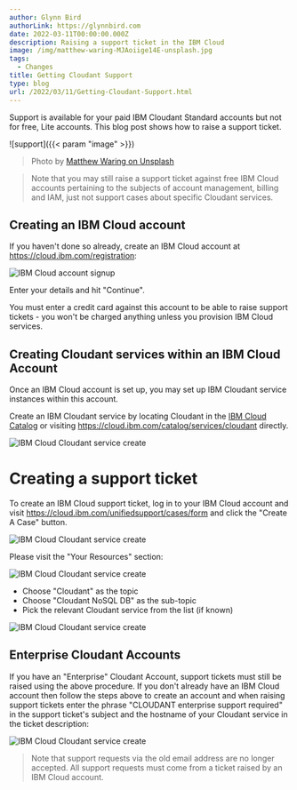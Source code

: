 ```yaml
---
author: Glynn Bird
authorLink: https://glynnbird.com
date: 2022-03-11T00:00:00.000Z
description: Raising a support ticket in the IBM Cloud
image: /img/matthew-waring-MJAoiige14E-unsplash.jpg
tags:
  - Changes
title: Getting Cloudant Support
type: blog
url: /2022/03/11/Getting-Cloudant-Support.html
---
```



Support is available for your paid IBM Cloudant Standard accounts but not for free, Lite accounts. This blog post shows how to raise a support ticket.

![support]({{< param "image" >}})
> Photo by [Matthew Waring on Unsplash](https://unsplash.com/photos/MJAoiige14E)

> Note that you may still raise a support ticket against free IBM Cloud accounts pertaining to the subjects of account management, billing and IAM, just not support cases about specific Cloudant services.

## Creating an IBM Cloud account

If you haven't done so already, create an IBM Cloud account at https://cloud.ibm.com/registration:

![IBM Cloud account signup](/img/support1.png)

Enter your details and hit "Continue".

You must enter a credit card against this account to be able to raise support tickets - you won't be charged anything unless you provision IBM Cloud services.

## Creating Cloudant services within an IBM Cloud Account

Once an IBM Cloud account is set up, you may set up IBM Cloudant service instances within this account.

Create an IBM Cloudant service by locating Cloudant in the [IBM Cloud Catalog](https://cloud.ibm.com/catalog) or visiting https://cloud.ibm.com/catalog/services/cloudant directly.

![IBM Cloud Cloudant service create](/img/support2.png)

# Creating a support ticket

To create an IBM Cloud support ticket, log in to your IBM Cloud account and visit https://cloud.ibm.com/unifiedsupport/cases/form and click the "Create A Case" button.

![IBM Cloud Cloudant service create](/img/support3.jpg)

Please visit the "Your Resources" section:

![IBM Cloud Cloudant service create](/img/support4.jpg)

- Choose "Cloudant" as the topic
- Choose "Cloudant NoSQL DB" as the sub-topic
- Pick the relevant Cloudant service from the list (if known)

![IBM Cloud Cloudant service create](/img/support5.jpg)

## Enterprise Cloudant Accounts

If you have an "Enterprise" Cloudant Account, support tickets must still be raised using the above procedure. If you don't already have an IBM Cloud account then follow the steps above to create an account and when raising support tickets enter the phrase "CLOUDANT enterprise support required" in the support ticket's subject and the hostname of your Cloudant service in the ticket description:

![IBM Cloud Cloudant service create](/img/support6.jpg)

> Note that support requests via the old email address are no longer accepted. All support requests must come from a ticket raised by an IBM Cloud account. 
